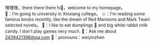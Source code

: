 嘿嘿嘿，there there there
hi👋，welcome to my homepage。     
👀：I'm going to university in Xinxiang college。
☺️：I'm reading some famous books recently, like the dream 
    of Red Mansions and Mark Twain selected novels。
🥰：I like to eat dumplings 🥟 and big white rabbit milk 
    candy. I don't play games very much.
👻：Ask me about 2439421396@qq.com
🐷：pronouns：weiyinzhen

